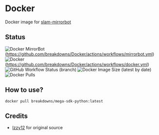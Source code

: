 # Docker
Docker image for [slam-mirrorbot](https://github.com/breakdowns/slam-mirrorbot)

## Status
![Docker MirrorBot](https://github.com/breakdowns/Docker/actions/workflows/mirrorbot.yml/badge.svg)(https://github.com/breakdowns/Docker/actions/workflows/mirrorbot.yml)
![Docker](https://github.com/breakdowns/Docker/actions/workflows/docker.yml/badge.svg)(https://github.com/breakdowns/Docker/actions/workflows/docker.yml)
![GitHub Workflow Status (branch)](https://img.shields.io/github/workflow/status/breakdowns/Docker/MirrorBot%20Docker/master?style=for-the-badge&label=Docker%20Build&logo=docker)
![Docker Image Size (latest by date)](https://img.shields.io/docker/image-size/breakdowns/mega-sdk-python?style=for-the-badge&label=Docker%20Size&logo=docker)
![Docker Pulls](https://img.shields.io/docker/pulls/breakdowns/mega-sdk-python?style=for-the-badge&label=Docker%20Pull&logo=docker)

## How to use?
```
docker pull breakdowns/mega-sdk-python:latest
```

## Credits
- [Izzy12](https://github.com/lzzy12/) for original source
